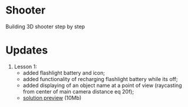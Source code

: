 # Shooter
Building 3D shooter step by step

# Updates
1. Lesson 1:
    * added flashlight battery and icon;
    * added functionality of recharging flashlight battery while its off;
    * added displaying of an object name at a point of view (raycasting from center of main camera distance eq 20f);
    * [solution preview](https://www.dropbox.com/s/tts96tcyfpjxyoh/GB-HW-Lesson-1.mp4?dl=0) (10Mb)